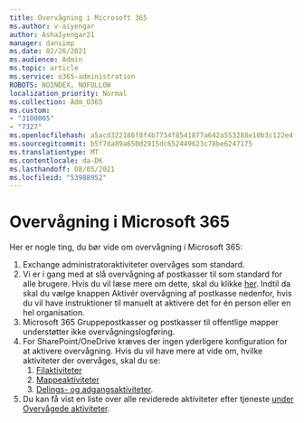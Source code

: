 ```yaml
---
title: Overvågning i Microsoft 365
ms.author: v-aiyengar
author: AshaIyengar21
manager: dansimp
ms.date: 02/26/2021
ms.audience: Admin
ms.topic: article
ms.service: o365-administration
ROBOTS: NOINDEX, NOFOLLOW
localization_priority: Normal
ms.collection: Adm_O365
ms.custom:
- "3100005"
- "7327"
ms.openlocfilehash: a5acd322186f8f4b7734f8541877a642a553288e10b3c122e4f276b9bb611308
ms.sourcegitcommit: b5f7da89a650d2915dc652449623c78be6247175
ms.translationtype: MT
ms.contentlocale: da-DK
ms.lasthandoff: 08/05/2021
ms.locfileid: "53988952"
---
```

# <a name="auditing-in-microsoft-365"></a>Overvågning i Microsoft 365

Her er nogle ting, du bør vide om overvågning i Microsoft 365:

1. Exchange administratoraktiviteter overvåges som standard.
1. Vi er i gang med at slå overvågning af postkasser til som standard for alle brugere. Hvis du vil læse mere om dette, skal du klikke [her](https://techcommunity.microsoft.com/t5/Security-Privacy-and-Compliance/Exchange-Mailbox-Auditing-will-be-enabled-by-default/ba-p/215171). Indtil da skal du vælge knappen Aktivér overvågning af postkasse nedenfor, hvis du vil have instruktioner til manuelt at aktivere det for én person eller en hel organisation.
1. Microsoft 365 Gruppepostkasser og postkasser til offentlige mapper understøtter ikke overvågningslogføring.
1. For SharePoint/OneDrive kræves der ingen yderligere konfiguration for at aktivere overvågning. Hvis du vil have mere at vide om, hvilke aktiviteter der overvåges, skal du se:
    1. [Filaktiviteter](https://docs.microsoft.com/office365/securitycompliance/search-the-audit-log-in-security-and-compliance#file-and-page-activities)
    1. [Mappeaktiviteter](https://docs.microsoft.com/office365/securitycompliance/search-the-audit-log-in-security-and-compliance#folder-activities)
    1. [Delings- og adgangsaktiviteter](https://docs.microsoft.com/office365/securitycompliance/search-the-audit-log-in-security-and-compliance#sharing-and-access-request-activities).
1. Du kan få vist en liste over alle reviderede aktiviteter efter tjeneste [under Overvågede aktiviteter](https://docs.microsoft.com/office365/securitycompliance/search-the-audit-log-in-security-and-compliance#audited-activities).
